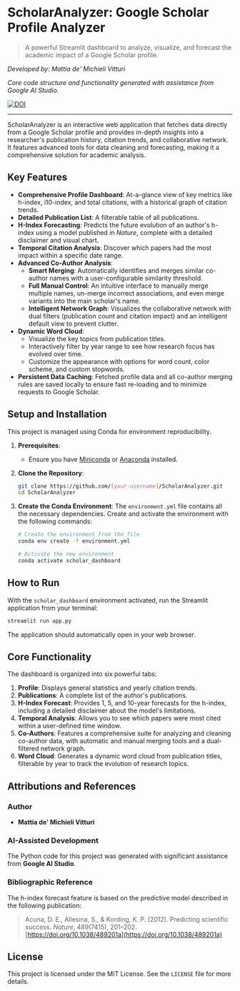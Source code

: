 # ScholarAnalyzer: Google Scholar Profile Analyzer
> A powerful Streamlit dashboard to analyze, visualize, and forecast the academic impact of a Google Scholar profile.

*Developed by: Mattia de' Michieli Vitturi*

*Core code structure and functionality generated with assistance from Google AI Studio.*

[![DOI](https://zenodo.org/badge/DOI/10.5281/zenodo.17177394.svg)](https://doi.org/10.5281/zenodo.17177394)

---


ScholarAnalyzer is an interactive web application that fetches data directly from a Google Scholar profile and provides in-depth insights into a researcher's publication history, citation trends, and collaborative network. It features advanced tools for data cleaning and forecasting, making it a comprehensive solution for academic analysis.

## Key Features

-   **Comprehensive Profile Dashboard**: At-a-glance view of key metrics like h-index, i10-index, and total citations, with a historical graph of citation trends.
-   **Detailed Publication List**: A filterable table of all publications.
-   **H-Index Forecasting**: Predicts the future evolution of an author's h-index using a model published in *Nature*, complete with a detailed disclaimer and visual chart.
-   **Temporal Citation Analysis**: Discover which papers had the most impact within a specific date range.
-   **Advanced Co-Author Analysis**:
    -   **Smart Merging**: Automatically identifies and merges similar co-author names with a user-configurable similarity threshold.
    -   **Full Manual Control**: An intuitive interface to manually merge multiple names, un-merge incorrect associations, and even merge variants into the main scholar's name.
    -   **Intelligent Network Graph**: Visualizes the collaborative network with dual filters (publication count and citation impact) and an intelligent default view to prevent clutter.
-   **Dynamic Word Cloud**:
    -   Visualize the key topics from publication titles.
    -   Interactively filter by year range to see how research focus has evolved over time.
    -   Customize the appearance with options for word count, color scheme, and custom stopwords.
-   **Persistent Data Caching**: Fetched profile data and all co-author merging rules are saved locally to ensure fast re-loading and to minimize requests to Google Scholar.

## Setup and Installation

This project is managed using Conda for environment reproducibility.

1.  **Prerequisites**:
    -   Ensure you have [Miniconda](https://docs.conda.io/en/latest/miniconda.html) or [Anaconda](https://www.anaconda.com/products/distribution) installed.

2.  **Clone the Repository**:
    ```bash
    git clone https://github.com/[your-username]/ScholarAnalyzer.git
    cd ScholarAnalyzer
    ```

3.  **Create the Conda Environment**:
    The `environment.yml` file contains all the necessary dependencies. Create and activate the environment with the following commands:
    ```bash
    # Create the environment from the file
    conda env create -f environment.yml

    # Activate the new environment
    conda activate scholar_dashboard
    ```

## How to Run

With the `scholar_dashboard` environment activated, run the Streamlit application from your terminal:

```bash
streamlit run app.py
```

The application should automatically open in your web browser.

## Core Functionality

The dashboard is organized into six powerful tabs:

1.  **Profile**: Displays general statistics and yearly citation trends.
2.  **Publications**: A complete list of the author's publications.
3.  **H-Index Forecast**: Provides 1, 5, and 10-year forecasts for the h-index, including a detailed disclaimer about the model's limitations.
4.  **Temporal Analysis**: Allows you to see which papers were most cited within a user-defined time window.
5.  **Co-Authors**: Features a comprehensive suite for analyzing and cleaning co-author data, with automatic and manual merging tools and a dual-filtered network graph.
6.  **Word Cloud**: Generates a dynamic word cloud from publication titles, filterable by year to track the evolution of research topics.

## Attributions and References

### Author

-   **Mattia de' Michieli Vitturi**

### AI-Assisted Development

The Python code for this project was generated with significant assistance from **Google AI Studio**.

### Bibliographic Reference

The h-index forecast feature is based on the predictive model described in the following publication:

> Acuna, D. E., Allesina, S., & Kording, K. P. (2012). Predicting scientific success. *Nature*, 489(7415), 201–202. [https://doi.org/10.1038/489201a](https://doi.org/10.1038/489201a)

## License

This project is licensed under the MIT License. See the `LICENSE` file for more details.
